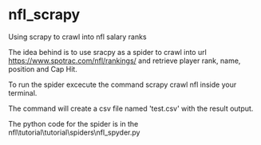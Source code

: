 # nfl_scrapy
Using scrapy to crawl into nfl salary ranks

The idea behind is to use sracpy as a spider to crawl into url https://www.spotrac.com/nfl/rankings/ and retrieve player rank, name, position and Cap Hit. 

To run the spider excecute the command scrapy crawl nfl inside your terminal.

The command will create a csv file named 'test.csv' with the result output.

The python code for the spider is in the nfl\tutorial\tutorial\spiders\nfl_spyder.py
